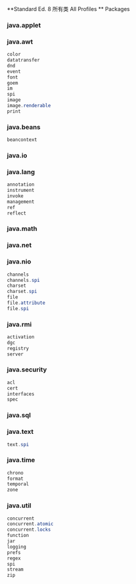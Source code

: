 
**Standard Ed. 8  所有类 All Profiles **
Packages

### java.applet 

### java.awt 

```java
color 
datatransfer 
dnd 
event 
font 
goem 
im 
spi 
image 
image.renderable
print 
```



### java.beans 

```java
beancontext
```



### java.io 

### java.lang 

```java
annotation 
instrument 
invoke 
management 
ref 
reflect 
```



### java.math 

### java.net 

### java.nio 

```java
channels 
channels.spi 
charset 
charset.spi 
file 
file.attribute 
file.spi 
```

### java.rmi 

```java
activation 
dgc 
registry 
server 
```



### java.security 

```java
acl 
cert 
interfaces 
spec 
```



### java.sql 

### java.text 

```java
text.spi 
```

### java.time 

```java
chrono 
format 
temporal 
zone 
```

### java.util 

```java
concurrent 
concurrent.atomic 
concurrent.locks 
function 
jar 
logging 
prefs 
regex 
spi 
stream 
zip 
```





































